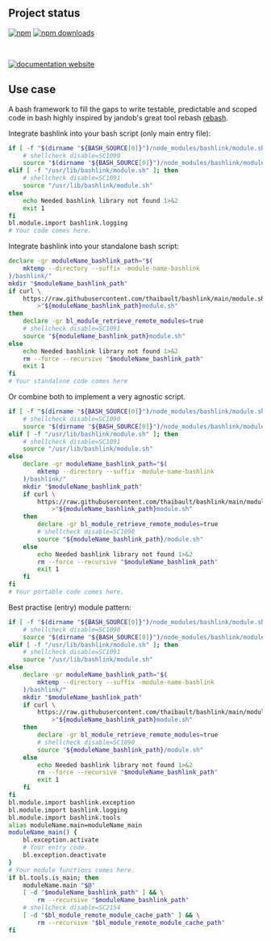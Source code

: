 <!-- #!/usr/bin/env markdown
-*- coding: utf-8 -*-
region header
Copyright Torben Sickert (info["~at~"]torben.website) 16.12.2012

License
-------

This library written by Torben Sickert stand under a creative commons naming
3.0 unported license. See https://creativecommons.org/licenses/by/3.0/deed.de
endregion -->

Project status
--------------

[![npm](https://img.shields.io/npm/v/bashlink?color=%23d55e5d&label=npm%20package%20version&logoColor=%23d55e5d)](https://www.npmjs.com/package/bashlink)
[![npm downloads](https://img.shields.io/npm/dy/bashlink.svg)](https://www.npmjs.com/package/bashlink)

[![<LABEL>](https://github.com/thaibault/bashlink/actions/workflows/lint.yaml/badge.svg)](https://github.com/thaibault/bashlink/actions/workflows/lint.yaml)
[![<LABEL>](https://github.com/thaibault/bashlink/actions/workflows/test.yaml/badge.svg)](https://github.com/thaibault/bashlink/actions/workflows/test.yaml)

[![documentation website](https://img.shields.io/website-up-down-green-red/http/torben.website/bashlink.svg?label=documentation-website)](https://torben.website/bashlink)

Use case
--------

A bash framework to fill the gaps to write testable, predictable and scoped
code in bash highly inspired by jandob's great tool rebash
[rebash](https://github.com/jandob/rebash).

Integrate bashlink into your bash script (only main entry file):

```bash
if [ -f "$(dirname "${BASH_SOURCE[0]}")/node_modules/bashlink/module.sh" ]; then
    # shellcheck disable=SC1090
    source "$(dirname "${BASH_SOURCE[0]}")/node_modules/bashlink/module.sh"
elif [ -f "/usr/lib/bashlink/module.sh" ]; then
    # shellcheck disable=SC1091
    source "/usr/lib/bashlink/module.sh"
else
    echo Needed bashlink library not found 1>&2
    exit 1
fi
bl.module.import bashlink.logging
# Your code comes here.
```

Integrate bashlink into your standalone bash script:

```bash
declare -gr moduleName_bashlink_path="$(
    mktemp --directory --suffix -module-name-bashlink
)/bashlink/"
mkdir "$moduleName_bashlink_path"
if curl \
    https://raw.githubusercontent.com/thaibault/bashlink/main/module.sh \
        >"${moduleName_bashlink_path}module.sh"
then
    declare -gr bl_module_retrieve_remote_modules=true
    # shellcheck disable=SC1091
    source "${moduleName_bashlink_path}module.sh"
else
    echo Needed bashlink library not found 1>&2
    rm --force --recursive "$moduleName_bashlink_path"
    exit 1
fi
# Your standalone code comes here
```

Or combine both to implement a very agnostic script.

```bash
if [ -f "$(dirname "${BASH_SOURCE[0]}")/node_modules/bashlink/module.sh" ]; then
    # shellcheck disable=SC1090
    source "$(dirname "${BASH_SOURCE[0]}")/node_modules/bashlink/module.sh"
elif [ -f "/usr/lib/bashlink/module.sh" ]; then
    # shellcheck disable=SC1091
    source "/usr/lib/bashlink/module.sh"
else
    declare -gr moduleName_bashlink_path="$(
        mktemp --directory --suffix -module-name-bashlink
    )/bashlink/"
    mkdir "$moduleName_bashlink_path"
    if curl \
        https://raw.githubusercontent.com/thaibault/bashlink/main/module.sh \
            >"${moduleName_bashlink_path}module.sh"
    then
        declare -gr bl_module_retrieve_remote_modules=true
        # shellcheck disable=SC1090
        source "${moduleName_bashlink_path}/module.sh"
    else
        echo Needed bashlink library not found 1>&2
        rm --force --recursive "$moduleName_bashlink_path"
        exit 1
    fi
fi
# Your portable code comes here.
```

Best practise (entry) module pattern:

```bash
if [ -f "$(dirname "${BASH_SOURCE[0]}")/node_modules/bashlink/module.sh" ]; then
    # shellcheck disable=SC1090
    source "$(dirname "${BASH_SOURCE[0]}")/node_modules/bashlink/module.sh"
elif [ -f "/usr/lib/bashlink/module.sh" ]; then
    # shellcheck disable=SC1091
    source "/usr/lib/bashlink/module.sh"
else
    declare -gr moduleName_bashlink_path="$(
        mktemp --directory --suffix -module-name-bashlink
    )/bashlink/"
    mkdir "$moduleName_bashlink_path"
    if curl \
        https://raw.githubusercontent.com/thaibault/bashlink/main/module.sh \
            >"${moduleName_bashlink_path}module.sh"
    then
        declare -gr bl_module_retrieve_remote_modules=true
        # shellcheck disable=SC1090
        source "${moduleName_bashlink_path}/module.sh"
    else
        echo Needed bashlink library not found 1>&2
        rm --force --recursive "$moduleName_bashlink_path"
        exit 1
    fi
fi
bl.module.import bashlink.exception
bl.module.import bashlink.logging
bl.module.import bashlink.tools
alias moduleName.main=moduleName_main
moduleName_main() {
    bl.exception.activate
    # Your entry code.
    bl.exception.deactivate
}
# Your module functions comes here.
if bl.tools.is_main; then
    moduleName.main "$@"
    [ -d "$moduleName_bashlink_path" ] && \
        rm --recursive "$moduleName_bashlink_path"
    # shellcheck disable=SC2154
    [ -d "$bl_module_remote_module_cache_path" ] && \
        rm --recursive "$bl_module_remote_module_cache_path"
fi
```

<!-- region vim modline
vim: set tabstop=4 shiftwidth=4 expandtab:
vim: foldmethod=marker foldmarker=region,endregion:
endregion -->
